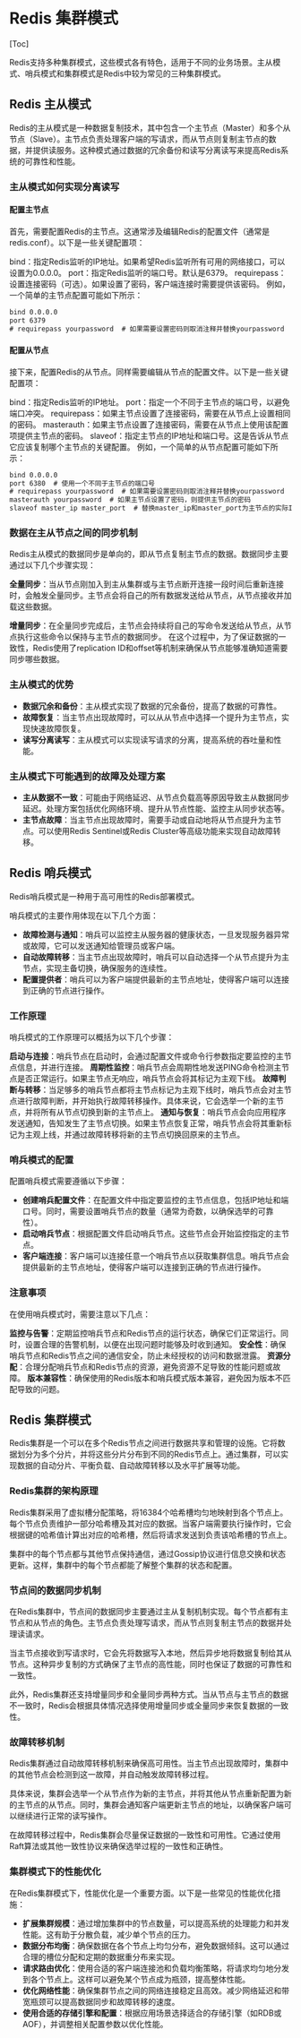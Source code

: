 # Redis 集群模式

[Toc]

Redis支持多种集群模式，这些模式各有特色，适用于不同的业务场景。主从模式、哨兵模式和集群模式是Redis中较为常见的三种集群模式。

## Redis 主从模式
Redis的主从模式是一种数据复制技术，其中包含一个主节点（Master）和多个从节点（Slave）。主节点负责处理客户端的写请求，而从节点则复制主节点的数据，并提供读服务。这种模式通过数据的冗余备份和读写分离读写来提高Redis系统的可靠性和性能。

### 主从模式如何实现分离读写

#### 配置主节点
首先，需要配置Redis的主节点。这通常涉及编辑Redis的配置文件（通常是redis.conf）。以下是一些关键配置项：

bind：指定Redis监听的IP地址。如果希望Redis监听所有可用的网络接口，可以设置为0.0.0.0。
port：指定Redis监听的端口号。默认是6379。
requirepass：设置连接密码（可选）。如果设置了密码，客户端连接时需要提供该密码。
例如，一个简单的主节点配置可能如下所示：

````xml
bind 0.0.0.0  
port 6379  
# requirepass yourpassword  # 如果需要设置密码则取消注释并替换yourpassword
````
#### 配置从节点

接下来，配置Redis的从节点。同样需要编辑从节点的配置文件。以下是一些关键配置项：

bind：指定Redis监听的IP地址。
port：指定一个不同于主节点的端口号，以避免端口冲突。
requirepass：如果主节点设置了连接密码，需要在从节点上设置相同的密码。
masterauth：如果主节点设置了连接密码，需要在从节点上使用该配置项提供主节点的密码。
slaveof：指定主节点的IP地址和端口号。这是告诉从节点它应该复制哪个主节点的关键配置。
例如，一个简单的从节点配置可能如下所示：

````xml
bind 0.0.0.0  
port 6380  # 使用一个不同于主节点的端口号  
# requirepass yourpassword  # 如果需要设置密码则取消注释并替换yourpassword  
masterauth yourpassword  # 如果主节点设置了密码，则提供主节点的密码  
slaveof master_ip master_port  # 替换master_ip和master_port为主节点的实际IP地址和端口号
````
### 数据在主从节点之间的同步机制

Redis主从模式的数据同步是单向的，即从节点复制主节点的数据。数据同步主要通过以下几个步骤实现：

**全量同步**：当从节点刚加入到主从集群或与主节点断开连接一段时间后重新连接时，会触发全量同步。主节点会将自己的所有数据发送给从节点，从节点接收并加载这些数据。

**增量同步**：在全量同步完成后，主节点会持续将自己的写命令发送给从节点，从节点执行这些命令以保持与主节点的数据同步。
在这个过程中，为了保证数据的一致性，Redis使用了replication ID和offset等机制来确保从节点能够准确知道需要同步哪些数据。

### 主从模式的优势

- **数据冗余和备份**：主从模式实现了数据的冗余备份，提高了数据的可靠性。
- **故障恢复**：当主节点出现故障时，可以从从节点中选择一个提升为主节点，实现快速故障恢复。
- **读写分离读写**：主从模式可以实现读写请求的分离，提高系统的吞吐量和性能。

### 主从模式下可能遇到的故障及处理方案

- **主从数据不一致**：可能由于网络延迟、从节点负载高等原因导致主从数据同步延迟。处理方案包括优化网络环境、提升从节点性能、监控主从同步状态等。
- **主节点故障**：当主节点出现故障时，需要手动或自动地将从节点提升为主节点。可以使用Redis Sentinel或Redis Cluster等高级功能来实现自动故障转移。

## Redis 哨兵模式

Redis哨兵模式是一种用于高可用性的Redis部署模式。

哨兵模式的主要作用体现在以下几个方面：

- **故障检测与通知**：哨兵可以监控主从服务器的健康状态，一旦发现服务器异常或故障，它可以发送通知给管理员或客户端。
- **自动故障转移**：当主节点出现故障时，哨兵可以自动选择一个从节点提升为主节点，实现主备切换，确保服务的连续性。
- **配置提供者**：哨兵可以为客户端提供最新的主节点地址，使得客户端可以连接到正确的节点进行操作。

### 工作原理

哨兵模式的工作原理可以概括为以下几个步骤：

**启动与连接**：哨兵节点在启动时，会通过配置文件或命令行参数指定要监控的主节点信息，并进行连接。
**周期性监控**：哨兵节点会周期性地发送PING命令检测主节点是否正常运行。如果主节点无响应，哨兵节点会将其标记为主观下线。
**故障判断与转移**：当足够多的哨兵节点都将主节点标记为主观下线时，哨兵节点会对主节点进行故障判断，并开始执行故障转移操作。具体来说，它会选举一个新的主节点，并将所有从节点切换到新的主节点上。
**通知与恢复**：哨兵节点会向应用程序发送通知，告知发生了主节点切换。如果主节点恢复正常，哨兵节点会将其重新标记为主观上线，并通过故障转移将新的主节点切换回原来的主节点。

### 哨兵模式的配置
配置哨兵模式需要遵循以下步骤：

- **创建哨兵配置文件**：在配置文件中指定要监控的主节点信息，包括IP地址和端口号。同时，需要设置哨兵节点的数量（通常为奇数，以确保选举的可靠性）。
- **启动哨兵节点**：根据配置文件启动哨兵节点。这些节点会开始监控指定的主节点。
- **客户端连接**：客户端可以连接任意一个哨兵节点以获取集群信息。哨兵节点会提供最新的主节点地址，使得客户端可以连接到正确的节点进行操作。

### 注意事项

在使用哨兵模式时，需要注意以下几点：

**监控与告警**：定期监控哨兵节点和Redis节点的运行状态，确保它们正常运行。同时，设置合理的告警机制，以便在出现问题时能够及时收到通知。
**安全性**：确保哨兵节点和Redis节点之间的通信安全，防止未经授权的访问和数据泄露。
**资源分配**：合理分配哨兵节点和Redis节点的资源，避免资源不足导致的性能问题或故障。
**版本兼容性**：确保使用的Redis版本和哨兵模式版本兼容，避免因为版本不匹配导致的问题。


## Redis 集群模式

Redis集群是一个可以在多个Redis节点之间进行数据共享和管理的设施。它将数据划分为多个分片，并将这些分片分布到不同的Redis节点上。通过集群，可以实现数据的自动分片、平衡负载、自动故障转移以及水平扩展等功能。

### Redis集群的架构原理
Redis集群采用了虚拟槽分配策略，将16384个哈希槽均匀地映射到各个节点上。每个节点负责维护一部分哈希槽及其对应的数据。当客户端需要执行操作时，它会根据键的哈希值计算出对应的哈希槽，然后将请求发送到负责该哈希槽的节点上。

集群中的每个节点都与其他节点保持通信，通过Gossip协议进行信息交换和状态更新。这样，集群中的每个节点都能了解整个集群的状态和配置。

### 节点间的数据同步机制
在Redis集群中，节点间的数据同步主要通过主从复制机制实现。每个节点都有主节点和从节点的角色。主节点负责处理写请求，而从节点则复制主节点的数据并处理读请求。

当主节点接收到写请求时，它会先将数据写入本地，然后异步地将数据复制给其从节点。这种异步复制的方式确保了主节点的高性能，同时也保证了数据的可靠性和一致性。

此外，Redis集群还支持增量同步和全量同步两种方式。当从节点与主节点的数据不一致时，Redis会根据具体情况选择使用增量同步或全量同步来恢复数据的一致性。

### 故障转移机制

Redis集群通过自动故障转移机制来确保高可用性。当主节点出现故障时，集群中的其他节点会检测到这一故障，并自动触发故障转移过程。

具体来说，集群会选举一个从节点作为新的主节点，并将其他从节点重新配置为新的主节点的从节点。同时，集群会通知客户端更新主节点的地址，以确保客户端可以继续进行正常的读写操作。

在故障转移过程中，Redis集群会尽量保证数据的一致性和可用性。它通过使用Raft算法或其他一致性协议来确保选举过程的一致性和正确性。

### 集群模式下的性能优化

在Redis集群模式下，性能优化是一个重要方面。以下是一些常见的性能优化措施：

- **扩展集群规模**：通过增加集群中的节点数量，可以提高系统的处理能力和并发性能。这有助于分散负载，减少单个节点的压力。
- **数据分布均衡**：确保数据在各个节点上均匀分布，避免数据倾斜。这可以通过合理的槽位分配和定期的数据重分布来实现。
- **请求路由优化**：使用合适的客户端连接池和负载均衡策略，将请求均匀地分发到各个节点上。这样可以避免某个节点成为瓶颈，提高整体性能。
- **优化网络性能**：确保集群节点之间的网络连接稳定且高效。减少网络延迟和带宽瓶颈可以提高数据同步和故障转移的速度。
- **使用合适的存储引擎和配置**：根据应用场景选择适合的存储引擎（如RDB或AOF），并调整相关配置参数以优化性能。